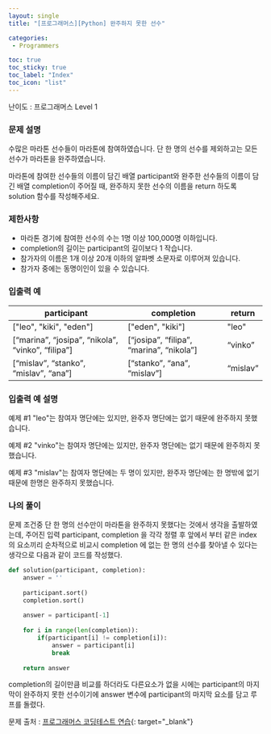 ```yaml
---
layout: single
title: "[프로그래머스][Python] 완주하지 못한 선수"

categories:
 - Programmers

toc: true
toc_sticky: true
toc_label: "Index"
toc_icon: "list"
---
```

 
난이도 : 프로그래머스 Level 1

### 문제 설명
수많은 마라톤 선수들이 마라톤에 참여하였습니다. 단 한 명의 선수를 제외하고는 모든 선수가 마라톤을 완주하였습니다.

마라톤에 참여한 선수들의 이름이 담긴 배열 participant와 완주한 선수들의 이름이 담긴 배열 completion이 주어질 때, 완주하지 못한 선수의 이름을 return 하도록 solution 함수를 작성해주세요.

### 제한사항
 * 마라톤 경기에 참여한 선수의 수는 1명 이상 100,000명 이하입니다.
 * completion의 길이는 participant의 길이보다 1 작습니다.
 * 참가자의 이름은 1개 이상 20개 이하의 알파벳 소문자로 이루어져 있습니다.
 * 참가자 중에는 동명이인이 있을 수 있습니다.

### 입출력 예  
  
| participant | completion | return |  
|---|---|---|  
| ["leo", "kiki", "eden"] | ["eden", "kiki"] | "leo" |  
| [“marina”, “josipa”, “nikola”, “vinko”, “filipa”] | [“josipa”, “filipa”, “marina”, “nikola”] | “vinko” |
| [“mislav”, “stanko”, “mislav”, “ana”] | [“stanko”, “ana”, “mislav”] | “mislav” |

### 입출력 예 설명
예제 #1 "leo"는 참여자 명단에는 있지만, 완주자 명단에는 없기 때문에 완주하지 못했습니다.

예제 #2 "vinko"는 참여자 명단에는 있지만, 완주자 명단에는 없기 때문에 완주하지 못했습니다.

예제 #3 "mislav"는 참여자 명단에는 두 명이 있지만, 완주자 명단에는 한 명밖에 없기 때문에 한명은 완주하지 못했습니다.

### 나의 풀이
문제 조건중 단 한 명의 선수만이 마라톤을 완주하지 못했다는 것에서 생각을 출발하였는데,
주어진 입력 participant, completion 을 각각 정렬 후 앞에서 부터 같은 index의 요소끼리 순차적으로 비교시 
completion 에 없는 한 명의 선수를 찾아낼 수 있다는 생각으로 다음과 같이 코드를 작성했다.

```python
def solution(participant, completion):
    answer = ''
    
    participant.sort()
    completion.sort()        
    
    answer = participant[-1]
    
    for i in range(len(completion)):
        if(participant[i] != completion[i]):
            answer = participant[i]
            break
    
    return answer
```
completion의 길이만큼 비교를 하더라도 다른요소가 없을 시에는 participant의 마지막이 완주하지 못한 선수이기에 answer 변수에 participant의 마지막 요소를 담고 루프를 돌렸다.

문제 출처 : [프로그래머스 코딩테스트 연습](https://programmers.co.kr/learn/challenges){: target="_blank"}
